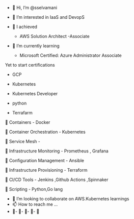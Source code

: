 
- 👋 Hi, I’m @sselvamani
- 👀 I’m interested in IaaS and DevopS
- 🌱 I achieved 
    - AWS Solution Architect -Associate

- 🌱 I’m currently learning 
	-	Microsoft Certified: Azure Administrator Associate

Yet to start certifications 
-	GCP

-	Kubernetes
-	Kubernetes Developer
-	python
-	Terrafarm


👀  Containers
	- 	Docker

👀  Container Orchestration
	- 	Kubernetes

👀  Service Mesh 
	- 	

👀  Infrastructure Monitoring 
	- Prometheus , Grafana

👀  Configuration Management 
	- Ansible

👀  Infrastructure Provisioning
	- 	Terraform	

👀  CI/CD Tools
	-	Jenkins	,Github Actions ,Spinnaker

👀  Scripting 
	- Python,Go lang




- 💞️ I’m looking to collaborate on AWS.Kubernetes learnings
- 📫 How to reach me ...
- 💞️- 💞️- 💞️- 💞️- 💞️

<!---
sselvamani/sselvamani is a ✨ special ✨ repository because its `README.md` (this file) appears on your GitHub profile.
You can click the Preview link to take a look at your changes.
--->
